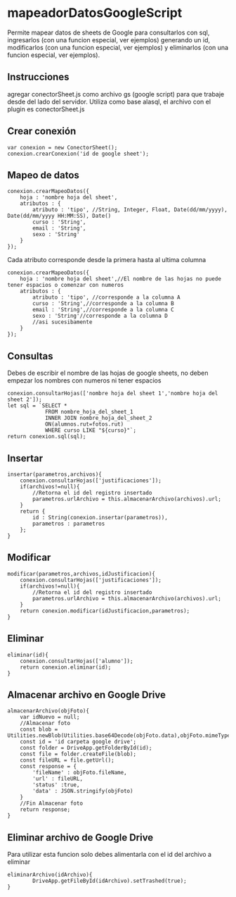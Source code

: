 # mapeadorDatosGoogleScript
Permite mapear datos de sheets de Google para consultarlos con sql, ingresarlos (con una funcion especial, ver ejemplos) generando un id, modificarlos (con una funcion especial, ver ejemplos) y eliminarlos (con una funcion especial, ver ejemplos).
## Instrucciones

agregar conectorSheet.js como archivo gs (google script) para que trabaje desde del lado del servidor.
Utiliza como base alasql, el archivo con el plugin es conectorSheet.js

## Crear conexión
```
var conexion = new ConectorSheet();
conexion.crearConexion('id de google sheet');
```

## Mapeo de datos
```
conexion.crearMapeoDatos({
    hoja : 'nombre hoja del sheet',
    atributos : {
        atributo : 'tipo', //String, Integer, Float, Date(dd/mm/yyyy), Date(dd/mm/yyyy HH:MM:SS), Date()
        curso : 'String',
        email : 'String',
        sexo : 'String'
    }
});
```

Cada atributo corresponde desde la primera hasta al ultima columna
```
conexion.crearMapeoDatos({
    hoja : 'nombre hoja del sheet',//El nombre de las hojas no puede tener espacios o comenzar con numeros
    atributos : {
        atributo : 'tipo', //corresponde a la columna A
        curso : 'String',//corresponde a la columna B
        email : 'String',//corresponde a la columna C
        sexo : 'String'//corresponde a la columna D
        //asi sucesibamente
    }
});
```

## Consultas
Debes de escribir el nombre de las hojas de google sheets, no deben empezar los nombres con numeros ni tener espacios
```
conexion.consultarHojas(['nombre hoja del sheet 1','nombre hoja del sheet 2']);
let sql = `SELECT *
            FROM nombre_hoja_del_sheet_1
            INNER JOIN nombre_hoja_del_sheet_2
            ON(alumnos.rut=fotos.rut)
            WHERE curso LIKE "${curso}"`;
return conexion.sql(sql);
```

## Insertar
```
insertar(parametros,archivos){
    conexion.consultarHojas(['justificaciones']);
    if(archivos!=null){
        //Retorna el id del registro insertado
        parametros.urlArchivo = this.almacenarArchivo(archivos).url;
    }
    return {
        id : String(conexion.insertar(parametros)),
        parametros : parametros
    };
}
```
## Modificar
```
modificar(parametros,archivos,idJustificacion){
    conexion.consultarHojas(['justificaciones']);
    if(archivos!=null){
        //Retorna el id del registro insertado
        parametros.urlArchivo = this.almacenarArchivo(archivos).url;
    }
    return conexion.modificar(idJustificacion,parametros);
}
```
## Eliminar
```
eliminar(id){
    conexion.consultarHojas(['alumno']);
    return conexion.eliminar(id);
}
```

## Almacenar archivo en Google Drive
```
almacenarArchivo(objFoto){
    var idNuevo = null;
    //Almacenar foto
    const blob = Utilities.newBlob(Utilities.base64Decode(objFoto.data),objFoto.mimeType,objFoto.fileName);
    const id = 'id carpeta google drive';
    const folder = DriveApp.getFolderById(id);
    const file = folder.createFile(blob);
    const fileURL = file.getUrl();
    const response = {
        'fileName' : objFoto.fileName,
        'url' : fileURL,
        'status' :true,
        'data' : JSON.stringify(objFoto)
    }
    //Fin Almacenar foto
    return response;
}
```

## Eliminar archivo de Google Drive
Para utilizar esta funcion solo debes alimentarla con el id del archivo a eliminar
```
eliminarArchivo(idArchivo){
        DriveApp.getFileById(idArchivo).setTrashed(true);
}
```
